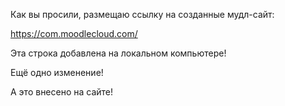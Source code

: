 
Как вы просили, размещаю ссылку на созданные мудл-сайт:

https://com.moodlecloud.com/

Эта строка добавлена на локальном компьютере!

Ещё одно изменение!

А это внесено на сайте!
